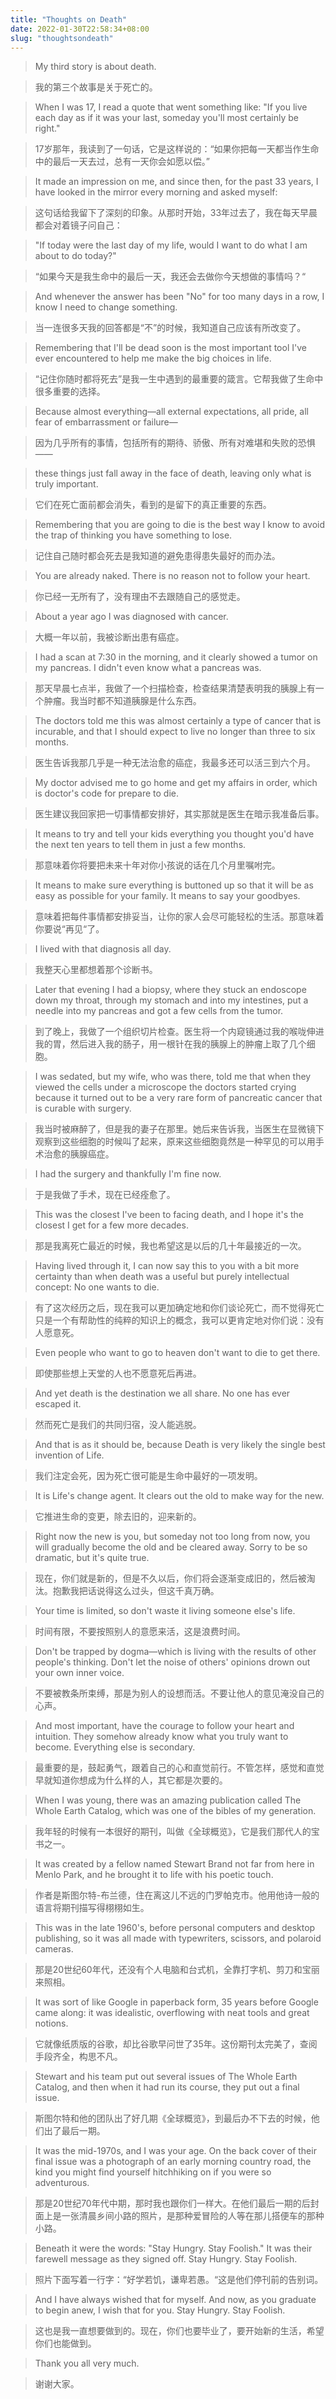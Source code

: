 ```yaml
---
title: "Thoughts on Death"
date: 2022-01-30T22:58:34+08:00
slug: "thoughtsondeath"
---
```


> My third story is about death.

> 我的第三个故事是关于死亡的。

> When I was 17, I read a quote that went something like: "If you live each day as if it was your last, someday you'll most certainly be right."

> 17岁那年，我读到了一句话，它是这样说的：“如果你把每一天都当作生命中的最后一天去过，总有一天你会如愿以偿。”

> It made an impression on me, and since then, for the past 33 years, I have looked in the mirror every morning and asked myself:

> 这句话给我留下了深刻的印象。从那时开始，33年过去了，我在每天早晨都会对着镜子问自己：

> "If today were the last day of my life, would I want to do what I am about to do today?"

> “如果今天是我生命中的最后一天，我还会去做你今天想做的事情吗？“

> And whenever the answer has been "No" for too many days in a row, I know I need to change something.

> 当一连很多天我的回答都是“不”的时候，我知道自己应该有所改变了。

> Remembering that I'll be dead soon is the most important tool I've ever encountered to help me make the big choices in life.

> “记住你随时都将死去”是我一生中遇到的最重要的箴言。它帮我做了生命中很多重要的选择。

> Because almost everything—all external expectations, all pride, all fear of embarrassment or failure—

> 因为几乎所有的事情，包括所有的期待、骄傲、所有对难堪和失败的恐惧——

> these things just fall away in the face of death, leaving only what is truly important.

> 它们在死亡面前都会消失，看到的是留下的真正重要的东西。

> Remembering that you are going to die is the best way I know to avoid the trap of thinking you have something to lose.

> 记住自己随时都会死去是我知道的避免患得患失最好的而办法。

> You are already naked. There is no reason not to follow your heart.

> 你已经一无所有了，没有理由不去跟随自己的感觉走。

> About a year ago I was diagnosed with cancer.

> 大概一年以前，我被诊断出患有癌症。

> I had a scan at 7:30 in the morning, and it clearly showed a tumor on my pancreas. I didn't even know what a pancreas was.

> 那天早晨七点半，我做了一个扫描检查，检查结果清楚表明我的胰腺上有一个肿瘤。我当时都不知道胰腺是什么东西。

> The doctors told me this was almost certainly a type of cancer that is incurable, and that I should expect to live no longer than three to six months.

> 医生告诉我那几乎是一种无法治愈的癌症，我最多还可以活三到六个月。

> My doctor advised me to go home and get my affairs in order, which is doctor's code for prepare to die.

> 医生建议我回家把一切事情都安排好，其实那就是医生在暗示我准备后事。

> It means to try and tell your kids everything you thought you'd have the next ten years to tell them in just a few months.

> 那意味着你将要把未来十年对你小孩说的话在几个月里嘱咐完。

> It means to make sure everything is buttoned up so that it will be as easy as possible for your family. It means to say your goodbyes.

> 意味着把每件事情都安排妥当，让你的家人会尽可能轻松的生活。那意味着你要说“再见“了。

>I lived with that diagnosis all day.

> 我整天心里都想着那个诊断书。

> Later that evening I had a biopsy, where they stuck an endoscope down my throat, through my stomach and into my intestines, put a needle into my pancreas and got a few cells from the tumor.

> 到了晚上，我做了一个组织切片检查。医生将一个内窥镜通过我的喉咙伸进我的胃，然后进入我的肠子，用一根针在我的胰腺上的肿瘤上取了几个细胞。

> I was sedated, but my wife, who was there, told me that when they viewed the cells under a microscope the doctors started crying because it turned out to be a very rare form of pancreatic cancer that is curable with surgery.

> 我当时被麻醉了，但是我的妻子在那里。她后来告诉我，当医生在显微镜下观察到这些细胞的时候叫了起来，原来这些细胞竟然是一种罕见的可以用手术治愈的胰腺癌症。

> I had the surgery and thankfully I'm fine now.

> 于是我做了手术，现在已经痊愈了。

> This was the closest I've been to facing death, and I hope it's the closest I get for a few more decades.

> 那是我离死亡最近的时候，我也希望这是以后的几十年最接近的一次。

> Having lived through it, I can now say this to you with a bit more certainty than when death was a useful but purely intellectual concept: No one wants to die.

> 有了这次经历之后，现在我可以更加确定地和你们谈论死亡，而不觉得死亡只是一个有帮助性的纯粹的知识上的概念，我可以更肯定地对你们说：没有人愿意死。

> Even people who want to go to heaven don't want to die to get there.

> 即使那些想上天堂的人也不愿意死后再进。

> And yet death is the destination we all share. No one has ever escaped it.

> 然而死亡是我们的共同归宿，没人能逃脱。

> And that is as it should be, because Death is very likely the single best invention of Life.

> 我们注定会死，因为死亡很可能是生命中最好的一项发明。

> It is Life's change agent. It clears out the old to make way for the new.

> 它推进生命的变更，除去旧的，迎来新的。


> Right now the new is you, but someday not too long from now, you will gradually become the old and be cleared away. Sorry to be so dramatic, but it's quite true.

> 现在，你们就是新的，但是不久以后，你们将会逐渐变成旧的，然后被淘汰。抱歉我把话说得这么过头，但这千真万确。

> Your time is limited, so don't waste it living someone else's life.

> 时间有限，不要按照别人的意愿来活，这是浪费时间。

> Don't be trapped by dogma—which is living with the results of other people's thinking. Don't let the noise of others' opinions drown out your own inner voice.

> 不要被教条所束缚，那是为别人的设想而活。不要让他人的意见淹没自己的心声。

> And most important, have the courage to follow your heart and intuition. They somehow already know what you truly want to become. Everything else is secondary.

> 最重要的是，鼓起勇气，跟着自己的心和直觉前行。不管怎样，感觉和直觉早就知道你想成为什么样的人，其它都是次要的。

> When I was young, there was an amazing publication called The Whole Earth Catalog, which was one of the bibles of my generation.

> 我年轻的时候有一本很好的期刊，叫做《全球概览》，它是我们那代人的宝书之一。

> It was created by a fellow named Stewart Brand not far from here in Menlo Park, and he brought it to life with his poetic touch.

> 作者是斯图尔特-布兰德，住在离这儿不远的门罗帕克市。他用他诗一般的语言将期刊描写得栩栩如生。

> This was in the late 1960's, before personal computers and desktop publishing, so it was all made with typewriters, scissors, and polaroid cameras.

> 那是20世纪60年代，还没有个人电脑和台式机，全靠打字机、剪刀和宝丽来照相。

> It was sort of like Google in paperback form, 35 years before Google came along: it was idealistic, overflowing with neat tools and great notions.

> 它就像纸质版的谷歌，却比谷歌早问世了35年。这份期刊太完美了，查阅手段齐全，构思不凡。

> Stewart and his team put out several issues of The Whole Earth Catalog, and then when it had run its course, they put out a final issue.

> 斯图尔特和他的团队出了好几期《全球概览》，到最后办不下去的时候，他们出了最后一期。

> It was the mid-1970s, and I was your age. On the back cover of their final issue was a photograph of an early morning country road, the kind you might find yourself hitchhiking on if you were so adventurous.

> 那是20世纪70年代中期，那时我也跟你们一样大。在他们最后一期的后封面上是一张清晨乡间小路的照片，是那种爱冒险的人等在那儿搭便车的那种小路。

> Beneath it were the words: "Stay Hungry. Stay Foolish." It was their farewell message as they signed off. Stay Hungry. Stay Foolish.

> 照片下面写着一行字：“好学若饥，谦卑若愚。“这是他们停刊前的告别词。

> And I have always wished that for myself. And now, as you graduate to begin anew, I wish that for you.
Stay Hungry. Stay Foolish.

> 这也是我一直想要做到的。现在，你们也要毕业了，要开始新的生活，希望你们也能做到。

> Thank you all very much.

> 谢谢大家。